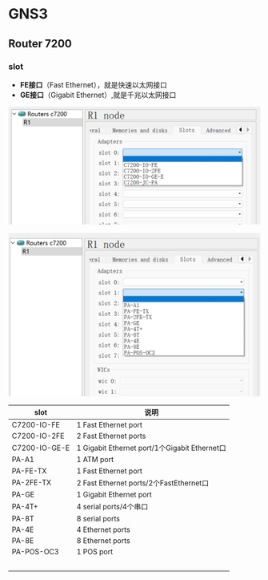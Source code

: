 # GNS3

## Router 7200

### slot

- **FE接口**（Fast Ethernet），就是快速以太网接口
- **GE接口**（Gigabit Ethernet）,就是千兆以太网接口

![image-20241009094043557](./GNS3.assets/image-20241009094043557.png)

![image-20241009094459530](./GNS3.assets/image-20241009094459530.png)

| slot          | 说明                                          |
| ------------- | --------------------------------------------- |
| C7200-IO-FE   | 1 Fast Ethernet port                          |
| C7200-IO-2FE  | 2 Fast Ethernet ports                         |
| C7200-IO-GE-E | 1 Gigabit Ethernet port/1个Gigabit Ethernet口 |
| PA-A1         | 1 ATM port                                    |
| PA-FE-TX      | 1 Fast Ethernet port                          |
| PA-2FE-TX     | 2 Fast Ethernet ports/2个FastEthernet口       |
| PA-GE         | 1 Gigabit Ethernet port                       |
| PA-4T+        | 4 serial ports/4个串口                        |
| PA-8T         | 8 serial ports                                |
| PA-4E         | 4 Ethernet ports                              |
| PA-8E         | 8 Ethernet ports                              |
| PA-POS-OC3    | 1 POS port                                    |
|               |                                               |
|               |                                               |
|               |                                               |
|               |                                               |
|               |                                               |

